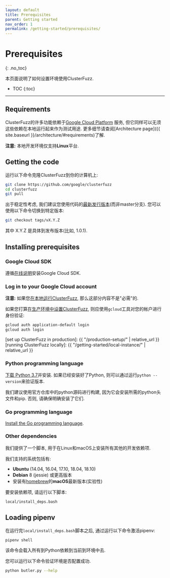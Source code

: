 ```yaml
---
layout: default
title: Prerequisites
parent: Getting started
nav_order: 1
permalink: /getting-started/prerequisites/
---
```


# Prerequisites
{: .no_toc}

本页面说明了如何设置环境使用ClusterFuzz.

- TOC
{:toc}

---
## Requirements

ClusterFuzz的许多功能依赖于[Google Cloud Platform](https://cloud.google.com) 服务, 但它同样可以无须这些依赖在本地运行起来作为测试用途. 更多细节请查阅[Architecture page]({{ site.baseurl }}/architecture/#requirements)了解.

**注意:** 本地开发环境仅支持**Linux**平台.

## Getting the code

运行以下命令克隆ClusterFuzz到你的计算机上:


```bash
git clone https://github.com/google/clusterfuzz
cd clusterfuzz
git pull
```

出于稳定性考虑, 我们建议您使用代码的[最新发行版本](https://github.com/google/clusterfuzz/releases/latest)(而非master分支). 您可以使用以下命令切换到特定版本:

```bash
git checkout tags/vX.Y.Z
```

其中 X.Y.Z 是具体到发布版本(比如, 1.0.1).

## Installing prerequisites

### Google Cloud SDK

遵循[在线说明](https://cloud.google.com/sdk/)安装Google Cloud SDK.

### Log in to your Google Cloud account

**注意:** 如果您[在本地运行ClusterFuzz](), 那么这部分内容不是"必需"的.

如果您打算[在生产环境中设置ClusterFuzz](), 则应使用`gcloud`工具对您的帐户进行身份验证:

```bash
gcloud auth application-default login
gcloud auth login
```

[set up ClusterFuzz in production]: {{ "/production-setup/" | relative_url }}
[running ClusterFuzz locally]: {{ "/getting-started/local-instance/" | relative_url }}

### Python programming language

[下载 Python 3.7](https://www.python.org/downloads/release/python-377/)并安装. 如果已经安装好了Python, 则可以通过运行`python --version`来验证版本.

我们建议使用官方仓库中的python源码进行构建, 因为它会安装所需的python头文件和pip. 否则, 请确保明确安装了它们. 

### Go programming language

[Install the Go programming language](https://golang.org/doc/install).

### Other dependencies

我们提供了一个脚本, 用于在Linux和macOS上安装所有其他的开发依赖项. 


我们支持的系统包括有:

- **Ubuntu** (14.04, 16.04, 17.10, 18.04, 18.10)
- **Debian** 8 (jessie) 或更高版本
- 安装有[homebrew]的**macOS**最新版本(实验性)

要安装依赖项, 请运行以下脚本:

```bash
local/install_deps.bash
```

[homebrew]: https://brew.sh/

## Loading pipenv

在运行完`local/install_deps.bash`脚本之后, 通过运行以下命令激活pipenv:

```bash
pipenv shell
```

该命令会载入所有到Python依赖到当前到环境中去.

您可以运行以下命令验证环境是否配置成功.

```bash
python butler.py --help
```
